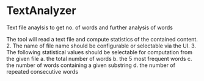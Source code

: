 # TextAnalyzer
Text file anaylsis to get no. of words and further analysis of words

The tool will read a text file and compute statistics of the contained content.
2. The name of file name should be configurable or selectable via the UI.
3. The following statistical values should be selectable for computation from the given file
a. the total number of words
b. the 5 most frequent words
c. the number of words containing a given substring
d. the number of repeated consecutive words
